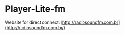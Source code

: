 # Player-Lite-fm

Website for direct connect: [http://radiosoundfm.com.br](http://radiosoundfm.com.br/)

